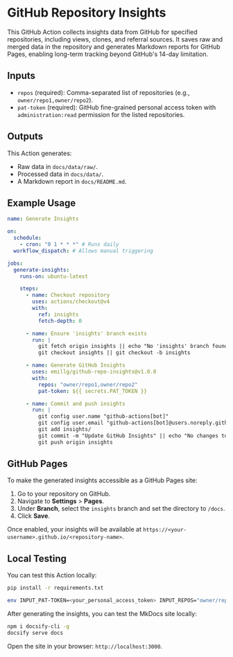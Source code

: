 # GitHub Repository Insights

This GitHub Action collects insights data from GitHub for specified repositories, including views, clones, and referral sources. It saves raw and merged data in the repository and generates Markdown reports for GitHub Pages, enabling long-term tracking beyond GitHub's 14-day limitation.

## Inputs

- `repos` (required): Comma-separated list of repositories (e.g., `owner/repo1,owner/repo2`).
- `pat-token` (required): GitHub fine-grained personal access token with `administration:read` permission for the listed repositories.

## Outputs

This Action generates:

- Raw data in `docs/data/raw/`.
- Processed data in `docs/data/`.
- A Markdown report in `docs/README.md`.

## Example Usage

```yaml
name: Generate Insights

on:
  schedule:
    - cron: "0 1 * * *" # Runs daily
  workflow_dispatch: # Allows manual triggering

jobs:
  generate-insights:
    runs-on: ubuntu-latest

    steps:
      - name: Checkout repository
        uses: actions/checkout@v4
        with:
          ref: insights
          fetch-depth: 0

      - name: Ensure 'insights' branch exists
        run: |
          git fetch origin insights || echo "No 'insights' branch found"
          git checkout insights || git checkout -b insights

      - name: Generate GitHub Insights
        uses: emillg/github-repo-insights@v1.0.0
        with:
          repos: "owner/repo1,owner/repo2"
          pat-token: ${{ secrets.PAT_TOKEN }}

      - name: Commit and push insights
        run: |
          git config user.name "github-actions[bot]"
          git config user.email "github-actions[bot]@users.noreply.github.com"
          git add insights/
          git commit -m "Update GitHub Insights" || echo "No changes to commit"
          git push origin insights
```

## GitHub Pages

To make the generated insights accessible as a GitHub Pages site:

1. Go to your repository on GitHub.
2. Navigate to **Settings** > **Pages**.
3. Under **Branch**, select the `insights` branch and set the directory to `/docs`.
4. Click **Save**.

Once enabled, your insights will be available at `https://<your-username>.github.io/<repository-name>`.

## Local Testing

You can test this Action locally:

```bash
pip install -r requirements.txt

env INPUT_PAT-TOKEN=<your_personal_access_token> INPUT_REPOS="owner/repo1,owner/repo2" python github_insights.py
```

After generating the insights, you can test the MkDocs site locally:

```bash
npm i docsify-cli -g
docsify serve docs
```

Open the site in your browser: `http://localhost:3000`.
